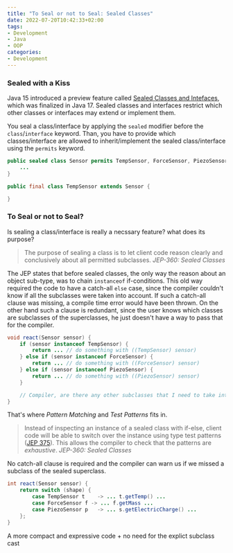 ```yaml
---
title: "To Seal or not to Seal: Sealed Classes"
date: 2022-07-20T10:42:33+02:00
tags:
- Development
- Java
- OOP
categories:
- Development
---
```


### Sealed with a Kiss

Java 15 introduced a preview feature called [Sealed Classes and Intefaces](https://openjdk.org/jeps/360), which was finalized in Java 17.
Sealed classes and interfaces restrict which other classes or interfaces may extend or implement them.

You seal a class/interface by applying the `sealed` modifier before the `class`/`interface` keyword. Than, you have to provide which classes/interface are allowed to inherit/implement the sealed class/interface using the `permits` keyword.

```java
public sealed class Sensor permits TempSensor, ForceSensor, PiezoSensor {
    ...
}

public final class TempSensor extends Sensor {

}
```

### To Seal or not to Seal?
Is sealing a class/interface is really a necssary feature? what does its purpose?

>The purpose of sealing a class is to let client code reason clearly and conclusively about all permitted subclasses.  _JEP-360: Sealed Classes_

The JEP states that before sealed classes, the only way the reason about an object sub-type, was to chain `instanceof` if-conditions. This old way required the code to have a catch-all `else` case, since the compiler couldn't know if all the subclasses were taken into account. If such a catch-all clause was missing, a compile time error would have been thrown. On the other hand such a clause is redundant, since the user knows which classes are subclasses of the superclasses, he just doesn't have a way to pass that for the compiler.

```java
void react(Sensor sensor) {
    if (sensor instanceof TempSensor) {
        return ... // do something with ((TempSensor) sensor)
    } else if (sensor instanceof ForceSensor) {
        return ... // do something with ((ForceSensor) sensor)
    } else if (sensor instanceof PiezoSensor) {
        return ... // do something with ((PiezoSensor) sensor)
    }

    // Compiler, are there any other subclasses that I need to take into accout here?
}
```
That's where _Pattern Matching_ and _Test Patterns_ fits in.

>Instead of inspecting an instance of a sealed class with if-else, client code will be able to switch over the instance using type test patterns ([JEP 375](https://openjdk.org/jeps/375)). This allows the compiler to check that the patterns are _exhaustive_.   _JEP-360: Sealed Classes_

No catch-all clause is required and the compiler can warn us if we missed a subclass of the sealed superclass.

```java
int react(Sensor sensor) {
    return switch (shape) {
        case TempSensor t    -> ... t.getTemp() ...
        case ForceSensor f -> ... f.getMass ...
        case PiezoSensor p   -> ... s.getElectricCharge() ...
    };
}
```
A more compact and expressive code + no need for the explict subclass cast